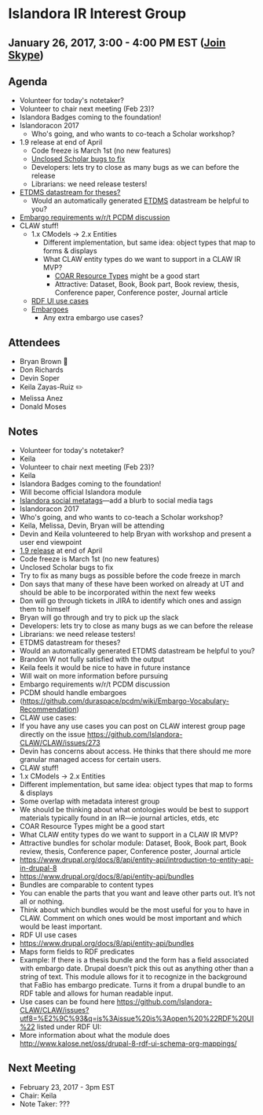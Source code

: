 # Islandora IR Interest Group
## January 26, 2017, 3:00 - 4:00 PM EST ([Join Skype](https://join.skype.com/qopMbhd7Ksxb))

## Agenda
* Volunteer for today's notetaker?
* Volunteer to chair next meeting (Feb 23)?
* Islandora Badges coming to the foundation!
* Islandoracon 2017
  * Who's going, and who wants to co-teach a Scholar workshop?
* 1.9 release at end of April
  * Code freeze is March 1st (no new features)
  * [Unclosed Scholar bugs to fix](https://jira.duraspace.org/issues/?jql=project%20%3D%20ISLANDORA%20AND%20issuetype%20%3D%20Bug%20AND%20status%20in%20(Open%2C%20%22In%20Progress%22%2C%20Reopened%2C%20%22In%20Review%22)%20AND%20component%20%3D%20%22Scholar%20Module%22)
  * Developers: lets try to close as many bugs as we can before the release
  * Librarians: we need release testers!
* [ETDMS datastream for theses?](https://jira.duraspace.org/browse/ISLANDORA-1847)
  * Would an automatically generated [ETDMS](https://sites.google.com/a/ndltd.org/ndltd/standards/metadata#encodings.marc) datastream be helpful to you?
* [Embargo requirements w/r/t PCDM discussion](https://github.com/duraspace/pcdm/issues/70)
* CLAW stuff!
  * 1.x CModels -> 2.x Entities
    * Different implementation, but same idea: object types that map to forms & displays
    * What CLAW entity types do we want to support in a CLAW IR MVP?
      * [COAR Resource Types](https://www.coar-repositories.org/activities/repository-interoperability/ig-controlled-vocabularies-for-repository-assets/coar-vocabularies/deliverables/) might be a good start
      * Attractive: Dataset, Book, Book part, Book review, thesis, Conference paper, Conference poster, Journal article
  * [RDF UI use cases](https://groups.google.com/forum/#!topic/islandora/x2UaNrCElzo)
  * [Embargoes](https://github.com/duraspace/pcdm/issues/70)
    * Any extra embargo use cases?


## Attendees
* Bryan Brown :chicken:
* Don Richards
* Devin Soper
* Keila Zayas-Ruiz :pencil2:
* Melissa Anez
* Donald Moses

## Notes
* Volunteer for today's notetaker?
 * Keila
* Volunteer to chair next meeting (Feb 23)?
 * Keila
* Islandora Badges coming to the foundation!
 * Will become official Islandora module
 * [Islandora social metatags](https://github.com/bondjimbond/islandora_social_metatags)—add a blurb to social media tags
* Islandoracon 2017
 * Who's going, and who wants to co-teach a Scholar workshop?
  * Keila, Melissa, Devin, Bryan will be attending
  * Devin and Keila volunteered to help Bryan with workshop and present a user end viewpoint 
* [1.9 release](https://docs.google.com/spreadsheets/d/1PRv2Xo-sNE_sDJHUT5OvTXmNiSHnkdJgwo7VsFkIUgY/edit) at end of April
 *	Code freeze is March 1st (no new features)
 * Unclosed Scholar bugs to fix
  * Try to fix as many bugs as possible before the code freeze in march
  * Don says that many of these have been worked on already at UT and should be able to be incorporated within the next few weeks
  * Don will go through tickets in JIRA to identify which ones and assign them to himself
  * Bryan will go through and try to pick up the slack
 * Developers: lets try to close as many bugs as we can before the release
 * Librarians: we need release testers!
* ETDMS datastream for theses?
 * Would an automatically generated ETDMS datastream be helpful to you?
  * Brandon W not fully satisfied with the output
  * Keila feels it would be nice to have in future instance
  * Will wait on more information before pursuing 
* Embargo requirements w/r/t PCDM discussion   
 *	PCDM should handle embargoes   
 * (https://github.com/duraspace/pcdm/wiki/Embargo-Vocabulary-Recommendation)   
 * CLAW use cases:   
  * If you have any use cases you can post on CLAW interest group page directly on the issue https://github.com/Islandora-CLAW/CLAW/issues/273   
  * Devin has concerns about access. He thinks that there should me more granular managed access for certain users.   
* CLAW stuff!   
 * 1.x CModels -> 2.x Entities    
 * Different implementation, but same idea: object types that map to forms & displays    
  * Some overlap with metadata interest group    
   * We should be thinking about what ontologies would be best to support materials typically found in an IR—ie journal articles, etds, etc    
   * COAR Resource Types might be a good start   
 * What CLAW entity types do we want to support in a CLAW IR MVP?    
  * Attractive bundles for scholar module: Dataset, Book, Book part, Book review, thesis, Conference paper, Conference poster, Journal article    
  * https://www.drupal.org/docs/8/api/entity-api/introduction-to-entity-api-in-drupal-8    
  * https://www.drupal.org/docs/8/api/entity-api/bundles   
  * Bundles are comparable to content types   
  * You can enable the parts that you want and leave other parts out. It’s not all or nothing.   
  * Think about which bundles would be the most useful for you to have in CLAW.  Comment on which ones would be most important and which would be least important.   
* RDF UI use cases   
 *	https://www.drupal.org/docs/8/api/entity-api/bundles    
 * Maps form fields to RDF predicates    
 * Example: If there is a thesis bundle and the form has a field associated with embargo date.  Drupal doesn’t pick this out as anything other than a string of text. This module allows for it to recognize in the background that FaBio has embargo predicate.  Turns it from a drupal bundle to an RDF table and allows for human readable input.     
 * Use cases can be found here https://github.com/Islandora-CLAW/CLAW/issues?utf8=%E2%9C%93&q=is%3Aissue%20is%3Aopen%20%22RDF%20UI%22 listed under RDF UI:    
 * More information about what the module does http://www.kalose.net/oss/drupal-8-rdf-ui-schema-org-mappings/    

## Next Meeting
* February 23, 2017 - 3pm EST
* Chair: Keila
* Note Taker: ???
